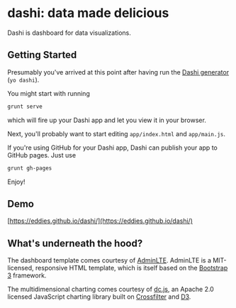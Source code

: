 # dashi: data made delicious
Dashi is dashboard for data visualizations.

## Getting Started
Presumably you've arrived at this point after having run the [Dashi generator](https://github.com/eddies/generator-dashi) (`yo dashi`).

You might start with running
```bash
grunt serve
```

which will fire up your Dashi app and let you view it in your browser.

Next, you'll probably want to start editing `app/index.html` and `app/main.js`.

If you're using GitHub for your Dashi app, Dashi can publish your app to GitHub pages.
Just use
```bash
grunt gh-pages
```

Enjoy!

## Demo
[https://eddies.github.io/dashi/](https://eddies.github.io/dashi/)

## What's underneath the hood?
The dashboard template comes courtesy of [AdminLTE](https://almsaeedstudio.com/themes/AdminLTE/documentation/index.html). AdminLTE is a MIT-licensed, responsive HTML template, which is itself based on the [Bootstrap 3](http://getbootstrap.com/) framework.

The multidimensional charting comes courtesy of [dc.js](https://dc-js.github.io/dc.js/), an Apache 2.0 licensed JavaScript charting library built on [Crossfilter](https://square.github.io/crossfilter/) and [D3](http://d3js.org/).

 